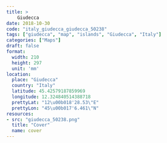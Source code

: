 ```yaml
---
title: > 
    Giudecca
date: 2018-10-30
code: "italy_giudecca_giudecca_50238"
tags: ["giudecca", "map", "islands", "Giudecca", "Italy"]
categories: ["Maps"]
draft: false
format:
  width: 210
  height: 297
  unit: 'mm'
location:
  place: "Giudecca"
  country: "Italy"
  latitude: 45.42579187859969
  longitude: 12.324840514388718
  prettyLat: "12\u00b018'28.53\"E"
  prettyLon: "45\u00b017'6.461\"N"
resources:
- src: "giudecca_50238.png"
  title: "Cover"
  name: cover
---
```


